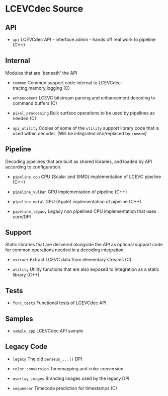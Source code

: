 # LCEVCdec Source

## API

 * `api`
  LCEVCdec API - interface admin - hands off real work to pipeline (C++)

## Internal

Modules that are 'beneath' the API

 * `common`
  Common support code internal to LCEVCdec - tracing,memory,logging (C)

 * `enhancement`
  LCEVC bitstream parsing and enhancement decoding to command buffers (C)

 * `pixel_processing`
 Bulk surface operations to be used by pipelines as needed (C)

* `api_utility`
 Copies of some of the `utility` support library code that is used within decoder.
 (Will be integrated into/replaced by `common`)

## Pipeline

Decoding pipelines that are built as shared libraries, and loaded by API according
to configuration.

 * `pipeline_cpu`
 CPU (Scalar and SIMD) implementation of LCEVC pipeline (C++)

 * `pipeline_vulkan`
 GPU implementation of pipeline (C++)

 * `pipeline_metal`
 GPU (Apple) implementation of pipeline (C++)

* `pipeline_legacy`
  Legacy non pipelined CPU implementation that uses core/DPI

## Support

Static libraries that are delivered alongside the API as optional support code for common
operations needed in a decoding integration.

 * `extract`
 Extract LCEVC data from elementary streams (C)

 * `utility`
 Utility functions that are also exposed to integration as a static library (C++)

## Tests

 * `func_tests`
  Functional tests of LCEVCdec API

## Samples

 * `sample_cpp`
  LCEVCdec API sample

## Legacy Code

 * `legacy`
  The old `perseus_...()` DPI

 * `color_conversion`
  Tonemapping and color conversion

 * `overlay_images`
  Branding images used by the legacy DPI

* `sequencer`
  Timecode prediction for timestamps (C)
